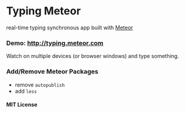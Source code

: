 Typing Meteor
=================

real-time typing synchronous app built with [Meteor](http://meteor.com)

### Demo: <http://typing.meteor.com>
Watch on multiple devices (or browser windows) and type something.

### Add/Remove Meteor Packages
- remove  `autopublish`
- add `less`

#### MIT License